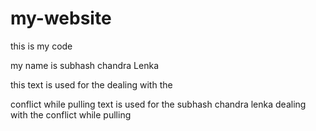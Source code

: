 # my-website

this is my code

my name is subhash chandra Lenka

this text is used for the dealing with the 

conflict while pulling
text is used for the subhash chandra lenka  dealing with the conflict while pulling
